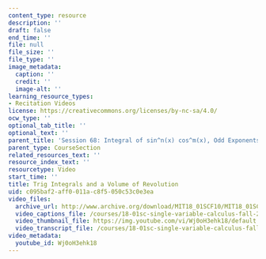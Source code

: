 ```yaml
---
content_type: resource
description: ''
draft: false
end_time: ''
file: null
file_size: ''
file_type: ''
image_metadata:
  caption: ''
  credit: ''
  image-alt: ''
learning_resource_types:
- Recitation Videos
license: https://creativecommons.org/licenses/by-nc-sa/4.0/
ocw_type: ''
optional_tab_title: ''
optional_text: ''
parent_title: 'Session 68: Integral of sin^n(x) cos^m(x), Odd Exponents'
parent_type: CourseSection
related_resources_text: ''
resource_index_text: ''
resourcetype: Video
start_time: ''
title: Trig Integrals and a Volume of Revolution
uid: c095baf2-aff0-011a-c8f5-050c53c0e3ea
video_files:
  archive_url: http://www.archive.org/download/MIT18_01SCF10/MIT18_01SCF10Rec_51_300k.mp4
  video_captions_file: /courses/18-01sc-single-variable-calculus-fall-2010/1c18af335adc542e9177de8908eaff1b_Wj0oH3ehk18.vtt
  video_thumbnail_file: https://img.youtube.com/vi/Wj0oH3ehk18/default.jpg
  video_transcript_file: /courses/18-01sc-single-variable-calculus-fall-2010/49d1a497fdf812280902a965c316d2be_Wj0oH3ehk18.pdf
video_metadata:
  youtube_id: Wj0oH3ehk18
---
```

